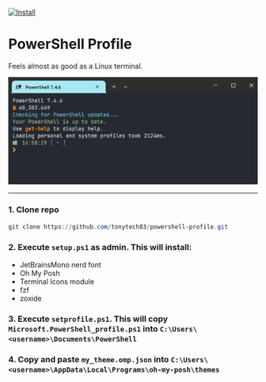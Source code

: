 [![Install](https://github.com/tonytech83/powershell-profile/actions/workflows/main.yml/badge.svg)](https://github.com/tonytech83/powershell-profile/actions/workflows/main.yml)
# PowerShell Profile

Feels almost as good as a Linux terminal.

![pic](pic.png)

<hr>

### 1.  Clone repo
```powershell
git clone https://github.com/tonytech83/powershell-profile.git
```

### 2. Execute `setup.ps1` as **admin**. This will install:

  - JetBrainsMono nerd font
  - Oh My Posh
  - Terminal Icons module
  - fzf
  - zoxide

### 3. Execute `setprofile.ps1`. This will copy `Microsoft.PowerShell_profile.ps1` into `C:\Users\<username>\Documents\PowerShell`

### 4.  Copy and paste `my_theme.omp.json` into `C:\Users\<username>\AppData\Local\Programs\oh-my-posh\themes`
